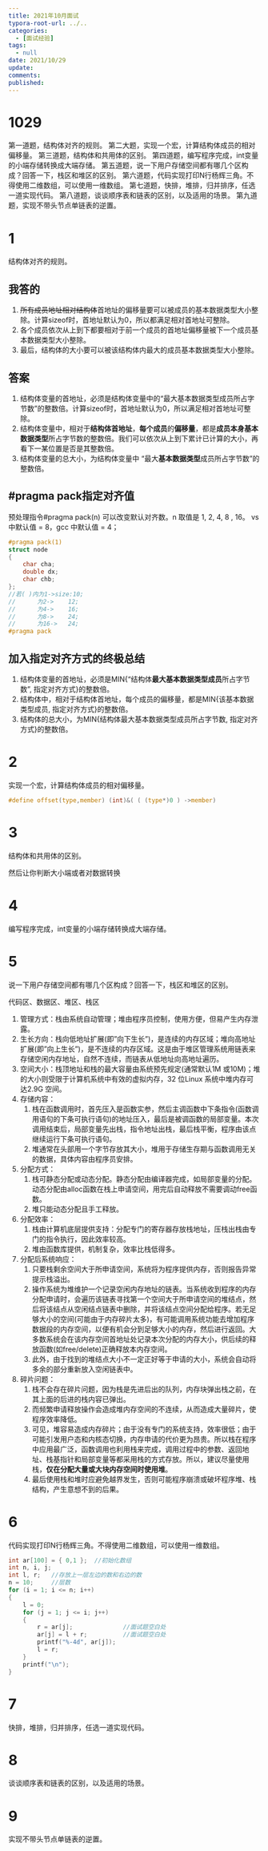 ```yaml
---
title: 2021年10月面试
typora-root-url: ../..
categories:
  - [面试经验]
tags:
  - null 
date: 2021/10/29
update:
comments:
published:
---
```


# 1029

第一道题，结构体对齐的规则。
第二大题，实现一个宏，计算结构体成员的相对偏移量。
第三道题，结构体和共用体的区别。
第四道题，编写程序完成，int变量的小端存储转换成大端存储。
第五道题，说一下用户存储空间都有哪几个区构成？回答一下，栈区和堆区的区别。
第六道题，代码实现打印N行杨辉三角。不得使用二维数组，可以使用一维数组。
第七道题，快排，堆排，归并排序，任选一道实现代码。
第八道题，谈谈顺序表和链表的区别，以及适用的场景。
第九道题，实现不带头节点单链表的逆置。

# 1

结构体对齐的规则。

## 我答的

1. ~~所有成员地址相对结构体~~首地址的偏移量要可以被成员的基本数据类型大小整除。计算sizeof时，首地址默认为0，所以都满足相对首地址可整除。
2. 各个成员依次从上到下都要相对于前一个成员的首地址偏移量被下一个成员基本数据类型大小整除。
3. 最后，结构体的大小要可以被该结构体内最大的成员基本数据类型大小整除。

## 答案

1. 结构体变量的首地址，必须是结构体变量中的“最大基本数据类型成员所占字节数”的整数倍。计算sizeof时，首地址默认为0，所以满足相对首地址可整除。
2. 结构体变量中，相对于**结构体首地址**，**每个成员**的**偏移量**，都是**成员本身基本数据类型**所占字节数的整数倍。我们可以依次从上到下累计已计算的大小，再看下一某位置是否是其整数倍。
3. 结构体变量的总大小，为结构体变量中 “最大**基本数据类型**成员所占字节数”的整数倍。

## #pragma pack指定对齐值

预处理指令#pragma pack(n) 可以改变默认对齐数。n 取值是 1, 2, 4, 8 , 16。
vs 中默认值 = 8，gcc 中默认值 = 4；

```c
#pragma pack(1)
struct node
{
    char cha;
    double dx;
    char chb;
};
//若( )内为1->size:10;
//		为2->	12;
//		为4->	16;
//		为8->	24;
//		为16->	24;
#pragma pack
```

## 加入指定对齐方式的终极总结

1. 结构体变量的首地址，必须是MIN{“结构体**最大基本数据类型成员**所占字节数”, 指定对齐方式}的整数倍。
2. 结构体中，相对于结构体首地址，每个成员的偏移量，都是MIN{该基本数据类型成员, 指定对齐方式}的整数倍。
3. 结构体的总大小，为MIN{结构体最大基本数据类型成员所占字节数, 指定对齐方式}的整数倍。

# 2

实现一个宏，计算结构体成员的相对偏移量。

```c
#define offset(type,member) (int)&( ( (type*)0 ) ->member)
```

# 3

结构体和共用体的区别。

然后让你判断大小端或者对数据转换

# 4

编写程序完成，int变量的小端存储转换成大端存储。

# 5

说一下用户存储空间都有哪几个区构成？回答一下，栈区和堆区的区别。

代码区、数据区、堆区、栈区

1) 管理方式：栈由系统自动管理；堆由程序员控制，使用方便，但易产生内存泄露。
2) 生长方向：栈向低地址扩展(即”向下生长”)，是连续的内存区域；堆向高地址扩展(即”向上生长”)，是不连续的内存区域。这是由于堆区管理系统用链表来存储空闲内存地址，自然不连续，而链表从低地址向高地址遍历。
3) 空间大小：栈顶地址和栈的最大容量由系统预先规定(通常默认1M 或10M)；堆的大小则受限于计算机系统中有效的虚拟内存，32 位Linux 系统中堆内存可达2.9G 空间。
4) 存储内容：
    1) 栈在函数调用时，首先压入是函数实参，然后主调函数中下条指令(函数调用语句的下条可执行语句)的地址压入，最后是被调函数的局部变量。本次调用结束后，局部变量先出栈，指令地址出栈，最后栈平衡，程序由该点继续运行下条可执行语句。
    2) 堆通常在头部用一个字节存放其大小，堆用于存储生存期与函数调用无关的数据，具体内容由程序员安排。
5) 分配方式：
    1) 栈可静态分配或动态分配。静态分配由编译器完成，如局部变量的分配。动态分配由alloc函数在栈上申请空间，用完后自动释放不需要调动free函数。
    2) 堆只能动态分配且手工释放。
6) 分配效率：
    1) 栈由计算机底层提供支持：分配专门的寄存器存放栈地址，压栈出栈由专门的指令执行，因此效率较高。
    2) 堆由函数库提供，机制复杂，效率比栈低得多。
7) 分配后系统响应：
    1) 只要栈剩余空间大于所申请空间，系统将为程序提供内存，否则报告异常提示栈溢出。
    2) 操作系统为堆维护一个记录空闲内存地址的链表。当系统收到程序的内存分配申请时，会遍历该链表寻找第一个空间大于所申请空间的堆结点，然后将该结点从空闲结点链表中删除，并将该结点空间分配给程序。若无足够大小的空间(可能由于内存碎片太多)，有可能调用系统功能去增加程序数据段的内存空间，以便有机会分到足够大小的内存，然后进行返回。大多数系统会在该内存空间首地址处记录本次分配的内存大小，供后续的释放函数(如free/delete)正确释放本内存空间。
    3) 此外，由于找到的堆结点大小不一定正好等于申请的大小，系统会自动将多余的部分重新放入空闲链表中。
8) 碎片问题：
    1) 栈不会存在碎片问题，因为栈是先进后出的队列，内存块弹出栈之前，在其上面的后进的栈内容已弹出。
    2) 而频繁申请释放操作会造成堆内存空间的不连续，从而造成大量碎片，使程序效率降低。
    3) 可见，堆容易造成内存碎片；由于没有专门的系统支持，效率很低；由于可能引发用户态和内核态切换，内存申请的代价更为昂贵。所以栈在程序中应用最广泛，函数调用也利用栈来完成，调用过程中的参数、返回地址、栈基指针和局部变量等都采用栈的方式存放。所以，建议尽量使用栈，**仅在分配大量或大块内存空间时使用堆**。
    4) 最后使用栈和堆时应避免越界发生，否则可能程序崩溃或破坏程序堆、栈结构，产生意想不到的后果。
# 6

代码实现打印N行杨辉三角。不得使用二维数组，可以使用一维数组。

```c
int ar[100] = { 0,1 };	//初始化数组
int n, i, j;
int l, r;	//存放上一层左边的数和右边的数
n = 10;		//层数
for (i = 1; i <= n; i++)
{
    l = 0;
    for (j = 1; j <= i; j++)
    {
        r = ar[j];				//面试题空白处
        ar[j] = l + r;			//面试题空白处
        printf("%-4d", ar[j]);
        l = r;
    }
    printf("\n");
}
```



# 7

快排，堆排，归并排序，任选一道实现代码。

# 8

谈谈顺序表和链表的区别，以及适用的场景。

# 9

实现不带头节点单链表的逆置。

